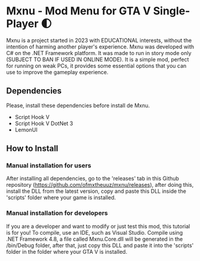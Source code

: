 # Mxnu - Mod Menu for GTA V Single-Player 🌓

Mxnu is a project started in 2023 with EDUCATIONAL interests, without the intention of harming another player's experience. Mxnu was developed with C# on the .NET Framework platform. It was made to run in story mode only (SUBJECT TO BAN IF USED IN ONLINE MODE). It is a simple mod, perfect for running on weak PCs, it provides some essential options that you can use to improve the gameplay experience.

## Dependencies
Please, install these dependencies before install de Mxnu.

- Script Hook V
- Script Hook V DotNet 3
- LemonUI

## How to Install

### Manual installation for users

After installing all dependencies, go to the 'releases' tab in this Github repository (https://github.com/ofmxtheuuz/mxnu/releases), after doing this, install the DLL from the latest version, copy and paste this DLL inside the 'scripts' folder where your game is installed.

### Manual installation for developers

If you are a developer and want to modify or just test this mod, this tutorial is for you! To compile, use an IDE, such as Visual Studio. Compile using .NET Framework 4.8, a file called Mxnu.Core.dll will be generated in the /bin/Debug folder, after that, just copy this DLL and paste it into the 'scripts' folder in the folder where your GTA V is installed.
